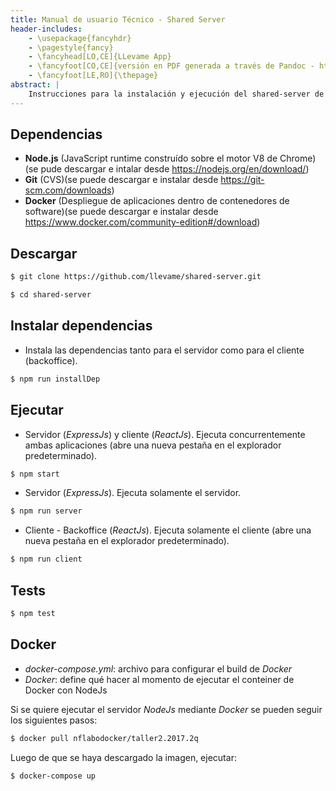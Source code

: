 ```yaml
---
title: Manual de usuario Técnico - Shared Server
header-includes:
    - \usepackage{fancyhdr}
    - \pagestyle{fancy}
    - \fancyhead[LO,CE]{LLevame App}
    - \fancyfoot[CO,CE]{versión en PDF generada a través de Pandoc - https://pandoc.org}
    - \fancyfoot[LE,RO]{\thepage}
abstract: |
	Instrucciones para la instalación y ejecución del shared-server de LLevame
---
```


Dependencias
------------

- **Node.js** (JavaScript runtime construído sobre el motor V8 de Chrome)(se pude descargar e intalar desde https://nodejs.org/en/download/)  
- **Git** (CVS)(se puede descargar e instalar desde https://git-scm.com/downloads)  
- **Docker** (Despliegue de aplicaciones dentro de contenedores de software)(se puede descargar e instalar desde https://www.docker.com/community-edition#/download)

Descargar
---------

```bash
$ git clone https://github.com/llevame/shared-server.git

$ cd shared-server
```

Instalar dependencias
---------------------

- Instala las dependencias tanto para el servidor como para el cliente (backoffice).

```bash
$ npm run installDep
```

Ejecutar
--------

- Servidor (*ExpressJs*) y cliente (*ReactJs*). Ejecuta concurrentemente ambas aplicaciones (abre una nueva pestaña en el explorador predeterminado).

```bash
$ npm start
```

- Servidor (*ExpressJs*). Ejecuta solamente el servidor.

```bash
$ npm run server
```

- Cliente - Backoffice (*ReactJs*). Ejecuta solamente el cliente (abre una nueva pestaña en el explorador predeterminado).

```bash
$ npm run client
```

Tests
-----

```bash
$ npm test
```

Docker
------

- *docker-compose.yml*: archivo para configurar el build de *Docker*
- *Docker*: define qué hacer al momento de ejecutar el conteiner de Docker con NodeJs

Si se quiere ejecutar el servidor *NodeJs* mediante *Docker* se pueden seguir los siguientes pasos:  

```bash
$ docker pull nflabodocker/taller2.2017.2q
```

Luego de que se haya descargado la imagen, ejecutar:

```bash
$ docker-compose up
```
